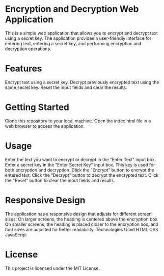 # Encryption and Decryption Web Application
This is a simple web application that allows you to encrypt and decrypt text using a secret key. The application provides a user-friendly interface for entering text, entering a secret key, and performing encryption and decryption operations.

# Features
Encrypt text using a secret key.
Decrypt previously encrypted text using the same secret key.
Reset the input fields and clear the results.

# Getting Started
Clone this repository to your local machine.
Open the index.html file in a web browser to access the application.

# Usage
Enter the text you want to encrypt or decrypt in the "Enter Text" input box.
Enter a secret key in the "Enter Secret Key" input box. This key is used for both encryption and decryption.
Click the "Encrypt" button to encrypt the entered text.
Click the "Decrypt" button to decrypt the encrypted text.
Click the "Reset" button to clear the input fields and results.

# Responsive Design
The application has a responsive design that adjusts for different screen sizes:
On larger screens, the heading is centered above the encryption box.
On smaller screens, the heading is placed closer to the encryption box, and font sizes are adjusted for better readability.
Technologies Used
HTML
CSS
JavaScript

# License
This project is licensed under the MIT License.
